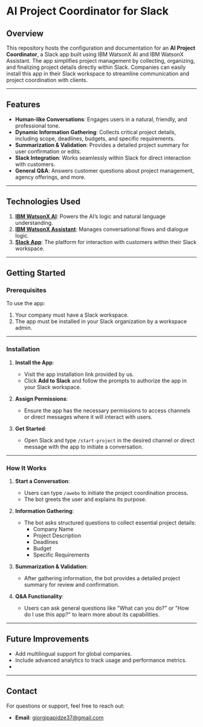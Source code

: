 
# AI Project Coordinator for Slack

## Overview
This repository hosts the configuration and documentation for an **AI Project Coordinator**, a Slack app built using IBM WatsonX AI and IBM WatsonX Assistant. The app simplifies project management by collecting, organizing, and finalizing project details directly within Slack. Companies can easily install this app in their Slack workspace to streamline communication and project coordination with clients.

---

## Features
- **Human-like Conversations**: Engages users in a natural, friendly, and professional tone.
- **Dynamic Information Gathering**: Collects critical project details, including scope, deadlines, budgets, and specific requirements.
- **Summarization & Validation**: Provides a detailed project summary for user confirmation or edits.
- **Slack Integration**: Works seamlessly within Slack for direct interaction with customers.
- **General Q&A**: Answers customer questions about project management, agency offerings, and more.

---

## Technologies Used
1. **[IBM WatsonX AI](https://www.ibm.com/watsonx)**: Powers the AI’s logic and natural language understanding.
2. **[IBM WatsonX Assistant](https://www.ibm.com/cloud/watson-assistant)**: Manages conversational flows and dialogue logic.
3. **[Slack App](https://api.slack.com/apps)**: The platform for interaction with customers within their Slack workspace.

---

## Getting Started

### Prerequisites
To use the app:
1. Your company must have a Slack workspace.
2. The app must be installed in your Slack organization by a workspace admin.

---

### Installation
1. **Install the App**:  
   - Visit the app installation link provided by us.  
   - Click **Add to Slack** and follow the prompts to authorize the app in your Slack workspace.

2. **Assign Permissions**:  
   - Ensure the app has the necessary permissions to access channels or direct messages where it will interact with users.

3. **Get Started**:  
   - Open Slack and type `/start-project` in the desired channel or direct message with the app to initiate a conversation.

---

### How It Works
1. **Start a Conversation**:
   - Users can type `/awebo` to initiate the project coordination process.
   - The bot greets the user and explains its purpose.

2. **Information Gathering**:
   - The bot asks structured questions to collect essential project details:
     - Company Name
     - Project Description
     - Deadlines
     - Budget
     - Specific Requirements

3. **Summarization & Validation**:
   - After gathering information, the bot provides a detailed project summary for review and confirmation.

4. **Q&A Functionality**:
   - Users can ask general questions like "What can you do?" or "How do I use this app?" to learn more about its capabilities.

---

## Future Improvements
- Add multilingual support for global companies.
- Include advanced analytics to track usage and performance metrics.
- 

---


## Contact
For questions or support, feel free to reach out:
- **Email**: giorgipapidze37@gmail.com

